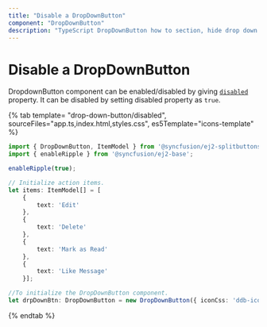 ```yaml
---
title: "Disable a DropDownButton"
component: "DropDownButton"
description: "TypeScript DropDownButton how to section, hide drop down arrow, group popup items using list view component, dialog open on popup item click."
---
```


# Disable a DropDownButton

DropdownButton component can be enabled/disabled by giving [`disabled`](../../api/drop-down-button#disabled) property. It can be
disabled by setting disabled property as `true`.

{% tab template= "drop-down-button/disabled", sourceFiles="app.ts,index.html,styles.css",
es5Template="icons-template" %}

```typescript
import { DropDownButton, ItemModel } from '@syncfusion/ej2-splitbuttons';
import { enableRipple } from '@syncfusion/ej2-base';

enableRipple(true);

// Initialize action items.
let items: ItemModel[] = [
    {
        text: 'Edit'
    },
    {
        text: 'Delete'
    },
    {
        text: 'Mark as Read'
    },
    {
        text: 'Like Message'
    }];

//To initialize the DropDownButton component.
let drpDownBtn: DropDownButton = new DropDownButton({ iconCss: 'ddb-icons e-message', items: items, disabled: true }, '#iconbutton');
```

{% endtab %}